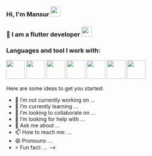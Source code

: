 ### Hi, I'm Mansur <img src="https://media4.giphy.com/media/w1OBpBd7kJqHrJnJ13/giphy.gif?cid=ecf05e47da1egjhkjh36r02vhdb44wucgahzdkzgw3bcm30r&rid=giphy.gif&ct=s" width="27px">

### 👤 I am a flutter developer <img src="https://media4.giphy.com/media/gdYlLuOeY13P8rzgK0/giphy.gif?cid=ecf05e47l7j6158dv3xxfnuxh1eh3nr61r8dwxfz7uhfrc9c&rid=giphy.gif&ct=s" width="27px">

### Languages and tool I work with:

 <code><img src="https://blog.expertsoftwareteam.com/wp-content/uploads/2019/01/flutter12.png" width="50px"></code>
 <code><img src="https://w7.pngwing.com/pngs/649/174/png-transparent-dart-google-developers-flutter-android-darts-text-logo-web-application.png" width="50px"></code>
 <code><img src="https://blog.expertsoftwareteam.com/wp-content/uploads/2019/01/flutter12.png" width="50px"></code>
 <code><img src="https://blog.expertsoftwareteam.com/wp-content/uploads/2019/01/flutter12.png" width="50px"></code>
 <code><img src="https://blog.expertsoftwareteam.com/wp-content/uploads/2019/01/flutter12.png" width="50px"></code>
 <code><img src="https://blog.expertsoftwareteam.com/wp-content/uploads/2019/01/flutter12.png" width="50px"></code>
 <code><img src="https://blog.expertsoftwareteam.com/wp-content/uploads/2019/01/flutter12.png" width="50px"></code>

Here are some ideas to get you started:

- 🔭 I’m not currently working on ...
- 🌱 I’m currently learning ... 
- 👯 I’m looking to collaborate on ...
- 🤔 I’m looking for help with ...
- 💬 Ask me about ...
- 📫 How to reach me: ...
- 😄 Pronouns: ...
- ⚡ Fun fact: ...
-->
